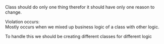 Class should do only one thing therefor it should have only one reason to change.

Violation occurs:  
Mostly occurs when we mixed up business logic of a class with other logic.

To handle this we should be creating different classes for different logic 
